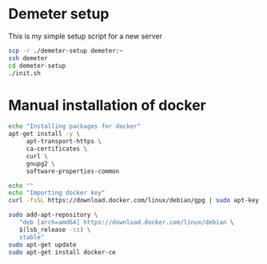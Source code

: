 # Demeter setup

This is my simple setup script for a new server

```bash
scp -r ./demeter-setup demeter:~
ssh demeter
cd demeter-setup
./init.sh
```

# Manual installation of docker

```bash
echo "Installing packages for docker"
apt-get install -y \
     apt-transport-https \
     ca-certificates \
     curl \
     gnupg2 \
     software-properties-common

echo ""
echo "Importing docker key"
curl -fsSL https://download.docker.com/linux/debian/gpg | sudo apt-key add -

sudo add-apt-repository \
   "deb [arch=amd64] https://download.docker.com/linux/debian \
   $(lsb_release -cs) \
   stable"
sudo apt-get update
sudo apt-get install docker-ce
```